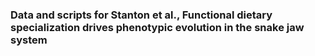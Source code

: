 ### Data and scripts for Stanton et al., Functional dietary specialization drives phenotypic evolution in the snake jaw system
